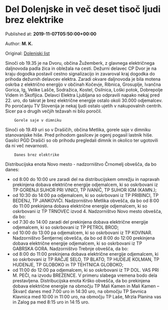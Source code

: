 
# Del Dolenjske in več deset tisoč ljudi brez elektrike

Published at: **2019-11-07T05:50:00+00:00**

Author: **M. K.**

Original: [Dolenjski list](https://www.dolenjskilist.si/2019/11/07/228233/novice/kronika/Del_Dolenjske_in_vec_deset_tisoc_ljudi_brez_elektrike/)

Sinoči ob 19.35 je na Dvoru, občina Žužemberk, z glavnega električnega daljnovoda padla žica in obležala na cesti. Dežurni delavec CP Dvor je na kraju dogodka postavil cestno signalizacijo in zavaroval kraj dogodka do prihoda dežurnih delavcev elektra. Zaradi okvare daljnovoda je bila motena oskrba z električno energijo v občinah Kočevje, Ribnica, Grosuplje, Ivančna Gorica, Ig, Velike Lašče, Sodražica, Kostel, Osilnica, Loški potok, Dobrepolje Videm in Škofljica. Delavci Elektra Ljubljana so odpravili napako nekaj pred 22. uro, do takrat je brez električne energije ostalo okoli 30.000 odjemalcev.
Po poročanju TV Slovenija je nekaj ljudi ostalo ujetih v nakupovalnih centrih. Sicer pa o drugih večjih težavah ni bilo poročil.

        Gorele saje v dimniku
      
Sinoči ob 19.49 uri so v Drašičih, občina Metlika, gorele saje v dimniku stanovanjske hiše. Pred prihodom gasilcev je ogenj pogasil lastnik hiše. Gasilci PGD Drašiči so ob prihodu pregledali dimnik in okolico ter ugotovili da ni več nevarnosti.

        Danes brez elektrike
      
Distribucijska enota Novo mesto - nadzorništvo Črnomelj obvešča, da bo danes:
- od 8:00 do 10:00 ure zaradi del na distribucijskem omrežju in napravah prekinjena dobava električne energije odjemalcem, ki so oskrbovani iz TP GORENJI SUHOR PRI VINICI, TP IVANIČ, TP SUHOR IGM (KAMN.);
- od 10:30 do 14:00 pa odjemalcem, ki so oskrbovani iz TP PRIBINCI, TP BEDENJ, TP JANKOVIČI.
Nadzorništvo Metlika obvešča, da bo od 8:00 do 11:00 prekinjena dobava električne energije odjemalcem, ki so oskrbovani iz TP TRNOVEC izvod 4.
Nadzorništvo Novo mesto obvešča, da bo:
- od 7:30 do 14:00 zaradi del prekinjena dobava električne energije odjemalcem, ki so oskrbovani iz TP PETROL BROD;
- od 10:00 do 13:00 pa odjemalcem, ki so oskrbovani iz TP KOVINAR.
Nadzorništvo Šentjernej obvešča, da bo od 8:00 do 12:00 prekinjena dobava električne energije odjemalcem, ki so oskrbovani iz TP GABRSKA GORA.
Nadzorništvo Trebnje obvešča, da bo:
- od 8:00 do 11:00 prekinjena dobava električne energije odjemalcem, ki so oskrbovani iz TP RAČJE SELO, TP BLATO, TP HUDEJE KOLMAN, TP HUDENJE, TP GLOBOKO in TP TEHTNICA GLOBOKO;
- od 11:00 do 12:00 pa odjemalcem, ki so oskrbovani iz TP DOL. VAS PRI M. PEČI, na izvodu BREZENCE.
V primeru slabega vremena bodo dela prestavljena.
Distribucijska enota Krško obvešča, da bo prekinjena dobava električne energije na območju TP Mali Kamen in Mali Kamen – Škvarč danes med 7:00 uro in 14:30 uro, na območju TP Sevnica Klavnica med 10:00 in 11:00 uro, na območju TP Laše, Mrzla Planina vas in Zalog pa med 8:15 uro in 14:15 uro.
